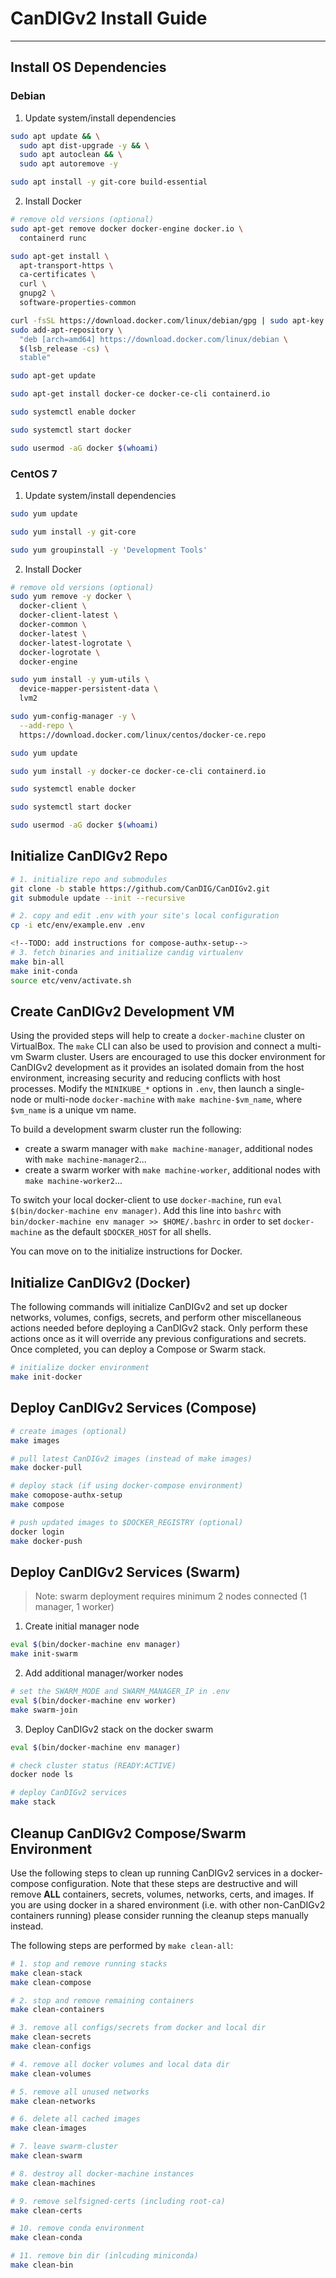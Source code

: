 # CanDIGv2 Install Guide

- - -

## Install OS Dependencies

### Debian

1. Update system/install dependencies

```bash
sudo apt update && \
  sudo apt dist-upgrade -y && \
  sudo apt autoclean && \
  sudo apt autoremove -y

sudo apt install -y git-core build-essential
```

2. Install Docker

```bash
# remove old versions (optional)
sudo apt-get remove docker docker-engine docker.io \
  containerd runc

sudo apt-get install \
  apt-transport-https \
  ca-certificates \
  curl \
  gnupg2 \
  software-properties-common

curl -fsSL https://download.docker.com/linux/debian/gpg | sudo apt-key add -
sudo add-apt-repository \
  "deb [arch=amd64] https://download.docker.com/linux/debian \
  $(lsb_release -cs) \
  stable"

sudo apt-get update

sudo apt-get install docker-ce docker-ce-cli containerd.io

sudo systemctl enable docker

sudo systemctl start docker

sudo usermod -aG docker $(whoami)
```

### CentOS 7

1. Update system/install dependencies

```bash
sudo yum update

sudo yum install -y git-core

sudo yum groupinstall -y 'Development Tools'
```

2. Install Docker

```bash
# remove old versions (optional)
sudo yum remove -y docker \
  docker-client \
  docker-client-latest \
  docker-common \
  docker-latest \
  docker-latest-logrotate \
  docker-logrotate \
  docker-engine

sudo yum install -y yum-utils \
  device-mapper-persistent-data \
  lvm2

sudo yum-config-manager -y \
  --add-repo \
  https://download.docker.com/linux/centos/docker-ce.repo

sudo yum update

sudo yum install -y docker-ce docker-ce-cli containerd.io

sudo systemctl enable docker

sudo systemctl start docker

sudo usermod -aG docker $(whoami)
```

## Initialize CanDIGv2 Repo

```bash
# 1. initialize repo and submodules
git clone -b stable https://github.com/CanDIG/CanDIGv2.git
git submodule update --init --recursive

# 2. copy and edit .env with your site's local configuration
cp -i etc/env/example.env .env

<!--TODO: add instructions for compose-authx-setup-->
# 3. fetch binaries and initialize candig virtualenv
make bin-all
make init-conda
source etc/venv/activate.sh
```

## Create CanDIGv2 Development VM

Using the provided steps will help to create a `docker-machine` cluster on VirtualBox. The `make` CLI can also be used to provision and connect a multi-vm Swarm cluster. Users are encouraged to use this docker environment for CanDIGv2 development as it provides an isolated domain from the host environment, increasing security and reducing conflicts with host processes. Modify the `MINIKUBE_*` options in `.env`, then launch a single-node or multi-node `docker-machine` with `make machine-$vm_name`, where `$vm_name` is a unique vm name.

To build a development swarm cluster run the following:

* create a swarm manager with `make machine-manager`, additional nodes with `make machine-manager2`...
* create a swarm worker with `make machine-worker`, additional nodes with `make machine-worker2`...

To switch your local docker-client to use `docker-machine`, run `eval $(bin/docker-machine env manager)`. Add this line into `bashrc`  with `bin/docker-machine env manager >> $HOME/.bashrc` in order to set `docker-machine` as the default `$DOCKER_HOST` for all shells.

You can move on to the initialize instructions for Docker.

## Initialize CanDIGv2 (Docker)

The following commands will initialize CanDIGv2 and set up docker networks, volumes, configs, secrets, and perform other miscellaneous actions needed before deploying a CanDIGv2 stack. Only perform these actions once as it will override any previous configurations and secrets. Once completed, you can deploy a Compose or Swarm stack.

```bash
# initialize docker environment
make init-docker
```

## Deploy CanDIGv2 Services (Compose)

```bash
# create images (optional)
make images

# pull latest CanDIGv2 images (instead of make images)
make docker-pull

# deploy stack (if using docker-compose environment)
make comopose-authx-setup
make compose

# push updated images to $DOCKER_REGISTRY (optional)
docker login
make docker-push
```

## Deploy CanDIGv2 Services (Swarm)
> Note: swarm deployment requires minimum 2 nodes connected (1 manager, 1 worker)

1. Create initial manager node

```bash
eval $(bin/docker-machine env manager)
make init-swarm
```

2. Add additional manager/worker nodes

```bash
# set the SWARM_MODE and SWARM_MANAGER_IP in .env
eval $(bin/docker-machine env worker)
make swarm-join
```

3. Deploy CanDIGv2 stack on the docker swarm

```bash
eval $(bin/docker-machine env manager)

# check cluster status (READY:ACTIVE)
docker node ls

# deploy CanDIGv2 services
make stack
```

## Cleanup CanDIGv2 Compose/Swarm Environment

Use the following steps to clean up running CanDIGv2 services in a docker-compose configuration. Note that these steps are destructive and will remove **ALL** containers, secrets, volumes, networks, certs, and images. If you are using docker in a shared environment (i.e. with other non-CanDIGv2 containers running) please consider running the cleanup steps manually instead.

The following steps are performed by `make clean-all`:

```bash
# 1. stop and remove running stacks
make clean-stack
make clean-compose

# 2. stop and remove remaining containers
make clean-containers

# 3. remove all configs/secrets from docker and local dir
make clean-secrets
make clean-configs

# 4. remove all docker volumes and local data dir
make clean-volumes

# 5. remove all unused networks
make clean-networks

# 6. delete all cached images
make clean-images

# 7. leave swarm-cluster
make clean-swarm

# 8. destroy all docker-machine instances
make clean-machines

# 9. remove selfsigned-certs (including root-ca)
make clean-certs

# 10. remove conda environment
make clean-conda

# 11. remove bin dir (inlcuding miniconda)
make clean-bin
```

